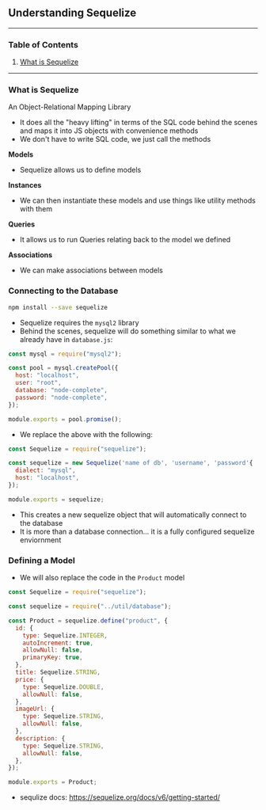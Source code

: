 ## Understanding Sequelize

---
### Table of Contents
1. [What is Sequelize](#what-is-sequelize)
---

### What is Sequelize
An Object-Relational Mapping Library
- It does all the "heavy lifting" in terms of the SQL code behind the scenes and maps it into JS objects with convenience methods
- We don't have to write SQL code, we just call the methods

**Models** 
- Sequelize allows us to define models

**Instances** 
- We can then instantiate these models and use things like utility methods with them

**Queries** 
- It allows us to run Queries relating back to the model we defined

**Associations**
- We can make associations between models

### Connecting to the Database
```bash
npm install --save sequelize
```
- Sequelize requires the ``mysql2`` library
- Behind the scenes, sequelize will do something similar to what we already have in ``database.js``:
```js
const mysql = require("mysql2");

const pool = mysql.createPool({
  host: "localhost",
  user: "root",
  database: "node-complete",
  password: "node-complete",
});

module.exports = pool.promise();
```
- We replace the above with the following:
```js
const Sequelize = require("sequelize");

const sequelize = new Sequelize('name of db', 'username', 'password'{
  dialect: "mysql",
  host: "localhost",
});

module.exports = sequelize;
```
- This creates a new sequelize object that will automatically connect to the database
- It is more than a database connection... it is a fully configured sequelize enviornment

### Defining a Model
- We will also replace the code in the ``Product`` model
```js
const Sequelize = require("sequelize");

const sequelize = require("../util/database");

const Product = sequelize.define("product", {
  id: {
    type: Sequelize.INTEGER,
    autoIncrement: true,
    allowNull: false,
    primaryKey: true,
  },
  title: Sequelize.STRING,
  price: {
    type: Sequelize.DOUBLE,
    allowNull: false,
  },
  imageUrl: {
    type: Sequelize.STRING,
    allowNull: false,
  },
  description: {
    type: Sequelize.STRING,
    allowNull: false,
  },
});

module.exports = Product;
```
- sequlize docs: https://sequelize.org/docs/v6/getting-started/